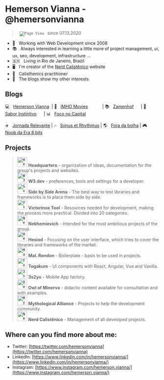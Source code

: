 # Hemerson Vianna - @hemersonvianna

> <code> ![Page View](https://visitor-badge.glitch.me/badge?page_id=hemersonvianna.visitor-badge) </code> since 07.13.2020

- 🧭 &nbsp; Working with Web Development since 2008
- 📚 &nbsp; Always interested in learning a little more of project management, ui, ux, seo, development, infrastructure ...
- 🇧🇷 &nbsp; Living in Rio de Janeiro, Brazil
- 🖥 &nbsp; I'm creator of the [Nerd Calistênico](https://nerdcalistenico.com.br) website
- 🏃 &nbsp; Calisthenics practitioner
- 🚦 &nbsp; The blogs show my other interests

## Blogs

:computer: &nbsp; [Hemerson Vianna](https://nerdcalistenico.com.br/hemersonvianna/) &nbsp;| :movie_camera: &nbsp; [IMHO Movies](https://nerdcalistenico.com.br/imhomovies/) &nbsp;&nbsp;&nbsp;&nbsp;&nbsp;&nbsp;&nbsp;&nbsp;&nbsp;&nbsp;&nbsp;| :books: &nbsp; [Zamenhof](https://nerdcalistenico.com.br/zamenhof/) &nbsp;&nbsp;&nbsp;&nbsp;&nbsp;| :stew: &nbsp; [Sabor Instintivo](https://nerdcalistenico.com.br/saborinstintivo/) &nbsp;&nbsp;&nbsp;&nbsp;&nbsp;| :bar_chart: &nbsp; [Foco no Capital](https://nerdcalistenico.com.br/foconocapital/)

:airplane: &nbsp; [Jornada Relevante](https://nerdcalistenico.com.br/jornadarelevante/) | :notes: &nbsp; [Sonus et Rhythmus](https://nerdcalistenico.com.br/sonusetrhythmus/) | :earth_americas: &nbsp; [Fora da bolha](https://nerdcalistenico.com.br/foradabolha/) | :video_game: &nbsp; [Noob da Era 8 bits](https://nerdcalistenico.com.br/noobdaera8bits/)

## Projects

> <code><a href="https://github.com/hdquarters"><img width="32" height="32" src="https://avatars2.githubusercontent.com/u/13304511" alt="Headquarters" /></a></code></code> **Headquarters** - organization of ideas, documentation for the group's projects and websites.<br>
> <code><a href="https://github.com/w3dotdev"><img width="32" height="32" src="https://avatars0.githubusercontent.com/u/16153633" alt="W3 .dev" /></a></code> **W3.dev** - preferences, tools and settings for a developer.<br>
> <code><a href="https://github.com/sxsarena"><img width="32" height="32" src="https://avatars1.githubusercontent.com/u/20724046" alt="SxS Arena" /></a></code> **Side by Side Arena** - The best way to test libraries and frameworks is to place them side by side.<br>
> <code><a href="https://github.com/vxtool"><img width="32" height="32" src="https://avatars0.githubusercontent.com/u/26970146" alt="Victorinox" /></a></code> **Victorinox Tool**  - Resources needed for development, making the process more practical. Divided into 20 categories.<br>
> <code><a href="https://github.com/nvich"><img width="32" height="32" src="https://avatars2.githubusercontent.com/u/27102369" alt="Nekhemievich" /></a></code> **Nekhemievich** - Intended for the most ambitious projects of the group.<br>
> <code><a href="https://github.com/hesiod3c"><img width="32" height="32" src="https://avatars3.githubusercontent.com/u/30731635" alt="Hesiod and " /></a></code> **Hesiod** - Focusing on the user interface, which tries to cover the libraries and frameworks of the market.<br>
> <code><a href="https://github.com/malrondon"><img width="32" height="32" src="https://avatars2.githubusercontent.com/u/49529560" alt="Mal. Rondon" /></a></code> **Mal. Rondon** - Boilerplate - basis to be used in projects.<br>
> <code><a href="https://github.com/tgkr"><img width="32" height="32" src="https://avatars2.githubusercontent.com/u/55669171" alt="Togakure" /></a></code> **Togakure** - UI components with React, Angular, Vue and Vanilla.<br>
> <code><a href="https://github.com/3s2yu"><img width="32" height="32" src="https://avatars2.githubusercontent.com/u/55886185" alt="3s2yu" /></a></code> **3s2yu** - Mobile App factory.<br>
> <code><a href="https://github.com/o2minerva"><img width="32" height="32" src="https://avatars1.githubusercontent.com/u/61127091" alt="Owl of Minerva" /></a></code> **Owl of Minerva** - didactic content available for consultation and with examples.<br>
> <code><a href="https://github.com/allmyths"><img width="32" height="32" src="https://avatars2.githubusercontent.com/u/67839590" alt="Mythological Alliance" /></a></code> **Mythological Alliance** - Projects to help the development community.<br>
> <code><a href="https://github.com/nerdcalistenico"><img width="32" height="32" src="https://avatars3.githubusercontent.com/u/68088436" alt="Nerd Calistênico" /></a></code> **Nerd Calistênico** - Management of all developed projects.<br>

## Where can you find more about me:

- Twitter: [https://twitter.com/hemersonvianna](https://twitter.com/hemersonvianna)
- LinkedIn: [https://www.linkedin.com/in/hemersonvianna/](https://www.linkedin.com/in/hemersonvianna/)
- Instagram: [https://www.instagram.com/hemerson.vianna/](https://www.instagram.com/hemerson.vianna/)
